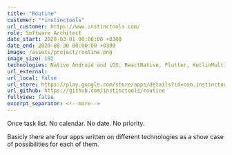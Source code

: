 ```yaml
---
title: "Routine"
customer: "*instinctools"
url_customer: https://www.instinctools.com/
role: Software Architect
date_start: 2020-03-01 00:00:00 +0300
date_end: 2020-08-30 00:00:00 +0300
image: /assets/project/routine.png
image_size: 192
technologies: Native Android and iOS, ReactNative, Flutter, KotlinMultiPlatform
url_external:
url_local: false
url_store: https://play.google.com/store/apps/details?id=com.instinctools.routine
url_github: https://github.com/instinctools/routine
fullview: false
excerpt_separator: <!--more-->
---
```

Once task list. No calendar. No date. No priority.

Basicly there are four apps written on different technologies as a show case of possibilities for each of them.